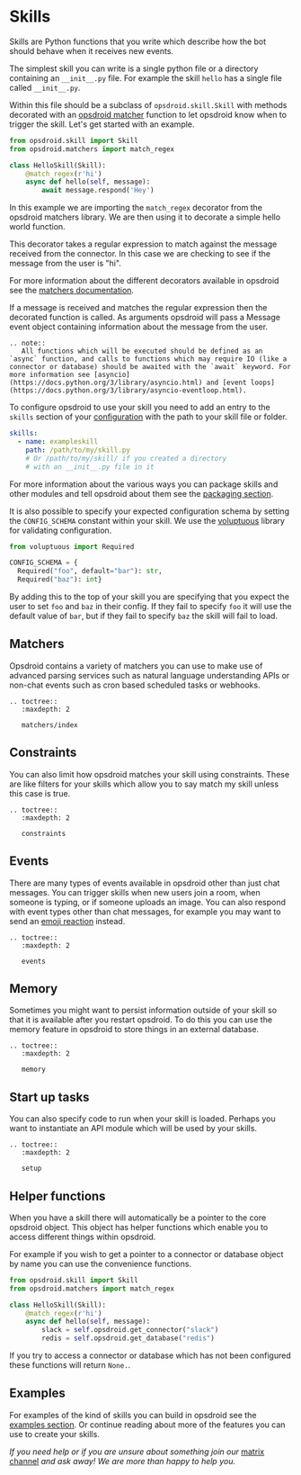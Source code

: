 # Skills

Skills are Python functions that you write which describe how the bot should behave when it receives new events.

The simplest skill you can write is a single python file or a directory containing an `__init__.py` file. For example the skill `hello` has a single file called `__init__.py`.

Within this file should be a subclass of `opsdroid.skill.Skill` with methods decorated with an [opsdroid matcher](matchers/index.md) function to let opsdroid know when to trigger the skill. Let's get started with an example.

```python
from opsdroid.skill import Skill
from opsdroid.matchers import match_regex

class HelloSkill(Skill):
    @match_regex(r'hi')
    async def hello(self, message):
        await message.respond('Hey')
```

In this example we are importing the `match_regex` decorator from the opsdroid matchers library. We are then using it to decorate a simple hello world function.

This decorator takes a regular expression to match against the message received from the connector. In this case we are checking to see if the message from the user is "hi".

For more information about the different decorators available in opsdroid see the [matchers documentation](matchers/index.md).

If a message is received and matches the regular expression then the decorated function is called. As arguments opsdroid will pass a Message event object containing information about the message from the user.

```eval_rst
.. note::
   All functions which will be executed should be defined as an `async` function, and calls to functions which may require IO (like a connector or database) should be awaited with the `await` keyword. For more information see [asyncio](https://docs.python.org/3/library/asyncio.html) and [event loops](https://docs.python.org/3/library/asyncio-eventloop.html).
```

To configure opsdroid to use your skill you need to add an entry to the `skills` section of your [configuration](../configuration) with the path to your skill file or folder.

```yaml
skills:
  - name: exampleskill
    path: /path/to/my/skill.py
    # Or /path/to/my/skill/ if you created a directory
    # with an __init__.py file in it
```

For more information about the various ways you can package skills and other modules and tell opsdroid about them see the [packaging section](../packaging).

It is also possible to specify your expected configuration schema by setting the `CONFIG_SCHEMA` constant within your skill. We use the [voluptuous](https://github.com/alecthomas/voluptuous) library for validating configuration.

```python
from voluptuous import Required

CONFIG_SCHEMA = {
  Required("foo", default="bar"): str,
  Required("baz"): int}
```

By adding this to the top of your skill you are specifying that you expect the user to set `foo` and `baz` in their config. If they fail to specify `foo` it will use the default value of `bar`, but if they fail to specify `baz` the skill will fail to load.

## Matchers

Opsdroid contains a variety of matchers you can use to make use of advanced parsing services such as natural language understanding APIs or non-chat events such as cron based scheduled tasks or webhooks.

```eval_rst
.. toctree::
   :maxdepth: 2

   matchers/index
```

## Constraints

You can also limit how opsdroid matches your skill using constraints. These are like filters for your skills which allow you to say match my skill unless this case is true.

```eval_rst
.. toctree::
   :maxdepth: 2

   constraints
```

## Events

There are many types of events available in opsdroid other than just chat messages. You can trigger skills when new users join a room, when someone is typing, or if someone uploads an image. You can also respond with event types other than chat messages, for example you may want to send an [emoji reaction](https://slack.com/intl/en-gb/help/articles/206870317-use-emoji-reactions) instead.

```eval_rst
.. toctree::
   :maxdepth: 2

   events
```

## Memory

Sometimes you might want to persist information outside of your skill so that it is available after you restart opsdroid. To do this you can use the memory feature in opsdroid to store things in an external database.

```eval_rst
.. toctree::
   :maxdepth: 2

   memory
```

## Start up tasks

You can also specify code to run when your skill is loaded. Perhaps you want to instantiate an API module which will be used by your skills.

```eval_rst
.. toctree::
   :maxdepth: 2

   setup
```

## Helper functions

When you have a skill there will automatically be a pointer to the core opsdroid object. This object has helper functions which enable you to access different things within opsdroid.

For example if you wish to get a pointer to a connector or database object by name you can use the convenience functions.

```python
from opsdroid.skill import Skill
from opsdroid.matchers import match_regex

class HelloSkill(Skill):
    @match_regex(r'hi')
    async def hello(self, message):
        slack = self.opsdroid.get_connector("slack")
        redis = self.opsdroid.get_database("redis")
```

If you try to access a connector or database which has not been configured these functions will return `None.`.

## Examples

For examples of the kind of skills you can build in opsdroid see the [examples section](../examples/index). Or continue reading about more of the features you can use to create your skills.

_If you need help or if you are unsure about something join our_ [matrix channel](https://riot.im/app/#/room/#opsdroid-general:matrix.org) _and ask away! We are more than happy to help you._
